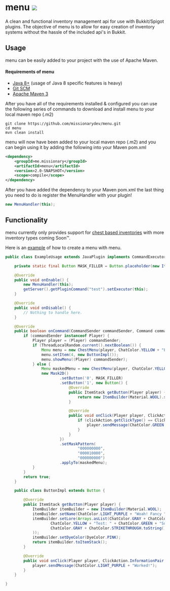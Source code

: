 # menu [![](https://jitpack.io/v/missionarydev/menu.svg)](https://jitpack.io/#missionarydev/menu)
A clean and functional inventory management api for use with Bukkit/Spigot plugins. The objective of menu is to allow for easy creation 
of inventory systems without the hassle of the included api's in Bukkit.

## Usage
menu can be easily added to your project with the use of Apache Maven.

#### Requirements of menu
* [Java 8+](http://www.oracle.com/technetwork/java/javase/downloads/index.html) (usage of Java 8 specific features is heavy)
* [Git SCM](https://git-scm.com/downloads)
* [Apache Maven 3](http://maven.apache.org/download.html)

After you have all of the requirements installed & configured you can use the following series of commands to download and install
menu to your local maven repo (.m2)
```
git clone https://github.com/missionarydev/menu.git
cd menu
mvn clean install
```
menu will now have been added to your local maven repo (.m2) and you can begin using it by adding the following into your Maven pom.xml
```xml
<dependency>
    <groupId>me.missionary</groupId>
    <artifactId>menu</artifactId>
    <version>2.0-SNAPSHOT</version>
    <scope>compile</scope>
</dependency>
```
After you have added the dependency to your Maven pom.xml the last thing you need to do is register the MenuHandler with your plugin!
```java
new MenuHandler(this);
```

## Functionality
menu currently only provides support for [chest based inventories](https://github.com/missionarydev/menu/blob/master/src/main/java/me/missionary/menu/type/impl/ChestMenu.java) with more inventory types coming Soon™.

Here is an [example](https://github.com/missionarydev/menu/blob/master/src/main/java/me/missionary/menu/example/ExampleUsage.java) of how to create a menu with menu.
```java
public class ExampleUsage extends JavaPlugin implements CommandExecutor {

    private static final Button MASK_FILLER = Button.placeholder(new ItemBuilder(Material.STAINED_GLASS_PANE).setDurability((short) 8).setName(ChatColor.WHITE + "").toItemStack());

    @Override
    public void onEnable() {
        new MenuHandler(this);
        getServer().getPluginCommand("test").setExecutor(this);
    }

    @Override
    public void onDisable() {
        // Nothing to handle here.
    }

    @Override
    public boolean onCommand(CommandSender commandSender, Command command, String label, String[] args) {
        if (commandSender instanceof Player) {
            Player player = (Player) commandSender;
            if (ThreadLocalRandom.current().nextBoolean()) {
                Menu menu = new ChestMenu(player, ChatColor.YELLOW + "Example Menu", 1);
                menu.setItem(4, new ButtonImpl());
                menu.showMenu((Player) commandSender);
            } else {
                Menu maskedMenu = new ChestMenu(player, ChatColor.YELLOW + "Masked Menu Example", 3);
                new Mask2D()
                        .setButton('0', MASK_FILLER)
                        .setButton('1', new Button() {
                            @Override
                            public ItemStack getButton(Player player) {
                                return new ItemBuilder(Material.WOOL).setName("Mask Example").setDyeColor(DyeColor.RED).toItemStack();
                            }

                            @Override
                            public void onClick(Player player, ClickAction.InformationPair clickAction) {
                                if (clickAction.getClickType() == ClickType.LEFT) {
                                    player.sendMessage(ChatColor.GREEN + "You clicked the button!");
                                }
                            }
                        })
                        .setMaskPattern(
                                "000000000",
                                "000010000",
                                "000000000")
                        .applyTo(maskedMenu);
            }
        }
        return true;
    }

    public class ButtonImpl extends Button {

        @Override
        public ItemStack getButton(Player player) {
            ItemBuilder itemBuilder = new ItemBuilder(Material.WOOL);
            itemBuilder.setName(ChatColor.LIGHT_PURPLE + "Woah! Fancy " + ChatColor.YELLOW + System.currentTimeMillis());
            itemBuilder.setLore(Arrays.asList(ChatColor.GRAY + ChatColor.STRIKETHROUGH.toString() + "------------------------",
                    ChatColor.YELLOW + "Test: " + ChatColor.GREEN + "Success!",
                    ChatColor.GRAY + ChatColor.STRIKETHROUGH.toString() + "------------------------"
            ));
            itemBuilder.setDyeColor(DyeColor.PINK);
            return itemBuilder.toItemStack();
        }

        @Override
        public void onClick(Player player, ClickAction.InformationPair informationPair) {
            player.sendMessage(ChatColor.LIGHT_PURPLE + "Worked!");
        }
    }

}

```
